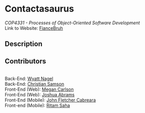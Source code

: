 # Contactasaurus
*COP4331 - Processes of Object-Oriented Software Development*
<br> Link to Website: [FianceBruh](http://contactasaurus.com/)

## Description


## Contributors

<br> Back-End: [Wyatt Nagel](https://github.com/nagelwy)
<br> Back-End: [Christian Samson](https://github.com/rewindnuclear)
<br> Front-End (Web): [Megan Carlson](https://github.com/meglc)
<br> Front-End (Web): [Joshua Abrams](https://github.com/j-b-rams)
<br> Front-End (Mobile): [John Fletcher Cabreara](johncabrera77)
<br> Front-end (Mobile): [Ritam Saha](https://github.com/riptam)

